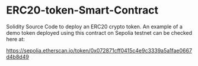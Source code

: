 # ERC20-token-Smart-Contract
Solidity Source Code to deploy an ERC20 crypto token. An example of a demo token deployed using this contract on Sepolia testnet can be checked here at:
<p><a href="https://sepolia.etherscan.io/token/0x072871cff0415c4e9c3339a5a1fae0667d4b8d49">https://sepolia.etherscan.io/token/0x072871cff0415c4e9c3339a5a1fae0667d4b8d49</a></p>
